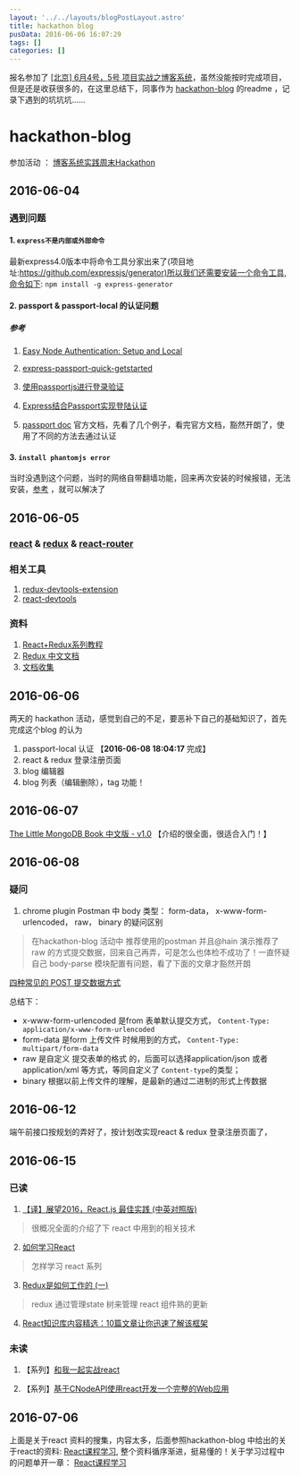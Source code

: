 ```yaml
---
layout: '../../layouts/blogPostLayout.astro'
title: hackathon blog
pusData: 2016-06-06 16:07:29
tags: []
categories: []
---
```


报名参加了 [[北京] 6月4号，5号 项目实战之博客系统](https://cnodejs.org/topic/5750d47c491b9c4f36910fe9)，虽然没能按时完成项目，但是还是收获很多的，在这里总结下，同事作为 [hackathon-blog](https://github.com/sumaolin/hackathon-blog) 的readme ，记录下遇到的坑坑坑……

<!-- more -->

# hackathon-blog

参加活动 ： [博客系统实践周末Hackathon](https://cnodejs.org/topic/5750d47c491b9c4f36910fe9)

## 2016-06-04

### 遇到问题

#### 1. `express不是内部或外部命令`

  最新express4.0版本中将命令工具分家出来了(项目地址:<https://github.com/expressjs/generator)所以我们还需要安装一个命令工具,命令如下>:
  `npm install -g express-generator`

#### 2. passport & passport-local 的认证问题

##### 参考

  1. [Easy Node Authentication: Setup and Local](https://scotch.io/tutorials/easy-node-authentication-setup-and-local)

  2. [express-passport-quick-getstarted](https://github.com/rockq-org/express-passport-quick-getstarted)

  3. [使用passportjs进行登录验证](https://segmentfault.com/a/1190000002926232#articleHeader0)

  4. [Express结合Passport实现登陆认证](http://blog.fens.me/nodejs-express-passport/)

  5. [passport doc](http://passportjs.org/docs) 官方文档，先看了几个例子，看完官方文档，豁然开朗了，使用了不同的方法去通过认证

#### 3. `install phantomjs error`

  当时没遇到这个问题，当时的网络自带翻墙功能，回来再次安装的时候报错，无法安装，[参考](https://github.com/rockq-org/hackathon-blog/issues/13) ，就可以解决了

## 2016-06-05

### [react](https://facebook.github.io/react/index.html) & [redux](https://github.com/reactjs/redux) & [react-router](https://github.com/reactjs/react-router)

### 相关工具

  1. [redux-devtools-extension](https://github.com/zalmoxisus/redux-devtools-extension)
  2. [react-devtools](https://github.com/facebook/react-devtools)

### 资料

  1. [React+Redux系列教程](https://github.com/lewis617/react-redux-tutorial)
  2. [Redux 中文文档](http://cn.redux.js.org/)
  3. [文档收集](https://github.com/icefox0801/JSErrorMonitor#应用的框架和库)

## 2016-06-06

  两天的 hackathon 活动，感觉到自己的不足，要恶补下自己的基础知识了，首先完成这个blog 的认为

  1. passport-local 认证     【**2016-06-08 18:04:17** 完成】
  2. react & redux 登录注册页面
  3. blog 编辑器
  4. blog 列表（编辑删除），tag 功能！

## 2016-06-07

  [The Little MongoDB Book  中文版 - v1.0](https://github.com/ilivebox/the-little-mongodb-book) 【介绍的很全面，很适合入门！】

## 2016-06-08

### 疑问

  1. chrome plugin Postman 中 body 类型： form-data， x-www-form-urlencoded， raw， binary 的疑问区别

  > 在hackathon-blog 活动中 推荐使用的postman 并且@hain 演示推荐了 raw 的方式提交数据，回来自己再弄，可是怎么也体检不成功了！一直怀疑自己 body-parse 模块配置有问题，看了下面的文章才豁然开朗

  [四种常见的 POST 提交数据方式](https://github.com/ilivebox/the-little-mongodb-book/blob/master/zh-cn/mongodb.markdown)

  总结下：

* x-www-form-urlencoded 是from 表单默认提交方式， `Content-Type: application/x-www-form-urlencoded`
* form-data 是form 上传文件 时候用到的方式， `Content-Type: multipart/form-data`
* raw 是自定义 提交表单的格式 的，后面可以选择application/json 或者 application/xml 等方式，等同自定义了 `Content-type`的类型；
* binary 根据以前上传文件的理解，是最新的通过二进制的形式上传数据

## 2016-06-12

  端午前接口按规划的弄好了，按计划改实现react &  redux 登录注册页面了，

## 2016-06-15

### 已读

  1. [【译】展望2016，React.js 最佳实践 (中英对照版)](https://blog.jimmylv.info/2016-01-22-React.js-Best-Practices-for-2016/)

  > 很概况全面的介绍了下 react 中用到的相关技术

  2. [如何学习React](https://github.com/petehunt/react-howto/blob/master/README-zh.md)

  > 怎样学习 react 系列

  3. [Redux是如何工作的 (一)](http://chatting8.com/?p=883)

  > redux 通过管理state 树来管理 react 组件熟的更新

  4. [React知识库内容精选：10篇文章让你迅速了解该框架](http://geek.csdn.net/news/detail/81106)

### 未读

  1. 【系列】[和我一起实战react](http://mulgore.github.io/2016/05/23/follow-react-lesson/)

  2. 【系列】[基于CNodeAPI使用react开发一个完整的Web应用](http://mulgore.github.io/2016/06/01/used-CNodeAPI-for-development-of-react-webapp/)

## 2016-07-06

  上面是关于react 资料的搜集，内容太多，后面参照hackathon-blog 中给出的关于react的资料: [React课程学习](http://guoyongfeng.github.io/idoc/index.html), 整个资料循序渐进，挺易懂的！关于学习过程中的问题单开一章： [React课程学习](/2016/07/06/React课程学习/)
